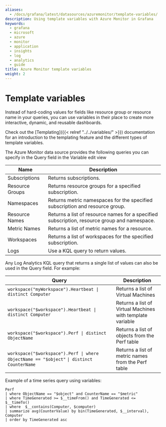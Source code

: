 ```yaml
---
aliases:
  - /docs/grafana/latest/datasources/azuremonitor/template-variables/
description: Using template variables with Azure Monitor in Grafana
keywords:
  - grafana
  - microsoft
  - azure
  - monitor
  - application
  - insights
  - log
  - analytics
  - guide
title: Azure Monitor template variables
weight: 2
---
```


# Template variables

Instead of hard-coding values for fields like resource group or resource name in your queries, you can use variables in their place to create more interactive, dynamic, and reusable dashboards.

Check out the [Templating]({{< relref "../../variables/" >}}) documentation for an introduction to the templating feature and the different
types of template variables.

The Azure Monitor data source provides the following queries you can specify in the Query field in the Variable edit view

| Name            | Description                                                                                  |
| --------------- | -------------------------------------------------------------------------------------------- |
| Subscriptions   | Returns subscriptions.                                                                       |
| Resource Groups | Returns resource groups for a specified subscription.                                        |
| Namespaces      | Returns metric namespaces for the specified subscription and resource group.                 |
| Resource Names  | Returns a list of resource names for a specified subscription, resource group and namespace. |
| Metric Names    | Returns a list of metric names for a resource.                                               |
| Workspaces      | Returns a list of workspaces for the specified subscription.                                 |
| Logs            | Use a KQL query to return values.                                                            |

Any Log Analytics KQL query that returns a single list of values can also be used in the Query field. For example:

| Query                                                                                     | Description                                               |
| ----------------------------------------------------------------------------------------- | --------------------------------------------------------- |
| `workspace("myWorkspace").Heartbeat \| distinct Computer`                                 | Returns a list of Virtual Machines                        |
| `workspace("$workspace").Heartbeat \| distinct Computer`                                  | Returns a list of Virtual Machines with template variable |
| `workspace("$workspace").Perf \| distinct ObjectName`                                     | Returns a list of objects from the Perf table             |
| `workspace("$workspace").Perf \| where ObjectName == "$object"` `\| distinct CounterName` | Returns a list of metric names from the Perf table        |

Example of a time series query using variables:

```kusto
Perf
| where ObjectName == "$object" and CounterName == "$metric"
| where TimeGenerated >= $__timeFrom() and TimeGenerated <= $__timeTo()
| where  $__contains(Computer, $computer)
| summarize avg(CounterValue) by bin(TimeGenerated, $__interval), Computer
| order by TimeGenerated asc
```
